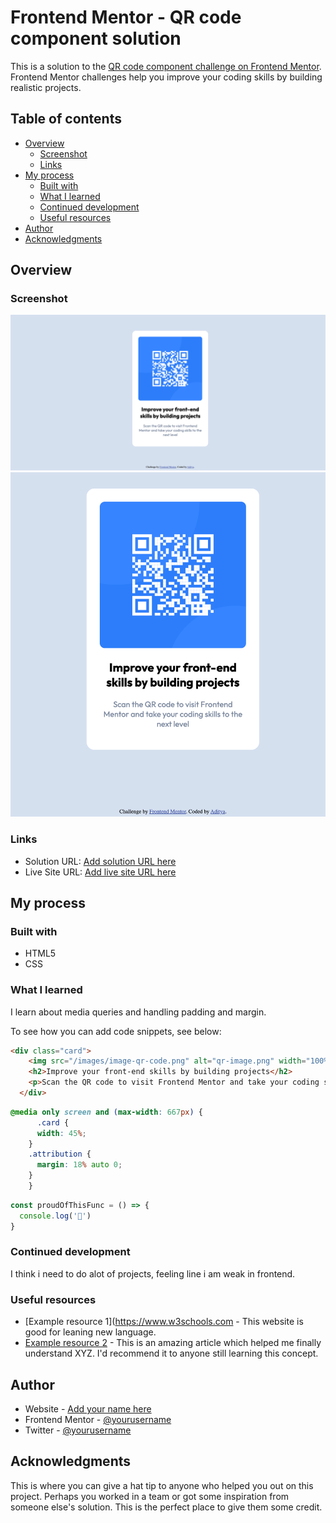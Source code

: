 # Frontend Mentor - QR code component solution

This is a solution to the [QR code component challenge on Frontend Mentor](https://www.frontendmentor.io/challenges/qr-code-component-iux_sIO_H). Frontend Mentor challenges help you improve your coding skills by building realistic projects. 

## Table of contents

- [Overview](#overview)
  - [Screenshot](#screenshot)
  - [Links](#links)
- [My process](#my-process)
  - [Built with](#built-with)
  - [What I learned](#what-i-learned)
  - [Continued development](#continued-development)
  - [Useful resources](#useful-resources)
- [Author](#author)
- [Acknowledgments](#acknowledgments)


## Overview

### Screenshot

![](./screenshots/Frontend_Mentor_QR_code_component_-_2022-04-01_19.46.43.png)
![](/screenshots/Frontend_Mentor_QR_code_component_-_2022-04-01_19.47.15.png)


### Links

- Solution URL: [Add solution URL here](https://your-solution-url.com)
- Live Site URL: [Add live site URL here](https://your-live-site-url.com)

## My process

### Built with

- HTML5
- CSS


### What I learned

I learn about media queries and handling padding and margin.

To see how you can add code snippets, see below:

```html
<div class="card">
    <img src="/images/image-qr-code.png" alt="qr-image.png" width="100%">
    <h2>Improve your front-end skills by building projects</h2>
    <p>Scan the QR code to visit Frontend Mentor and take your coding skills to the next level</p>
  </div>
```
```css
@media only screen and (max-width: 667px) {
      .card {
      width: 45%; 
    }
    .attribution {
      margin: 18% auto 0; 
    }
    }
```
```js
const proudOfThisFunc = () => {
  console.log('🎉')
}
```

### Continued development

I think i need to do alot of projects, feeling line i am weak in frontend.


### Useful resources

- [Example resource 1](https://www.w3schools.com - This website is good for leaning new language.
- [Example resource 2](https://www.example.com) - This is an amazing article which helped me finally understand XYZ. I'd recommend it to anyone still learning this concept.


## Author

- Website - [Add your name here](https://www.your-site.com)
- Frontend Mentor - [@yourusername](https://www.frontendmentor.io/profile/yourusername)
- Twitter - [@yourusername](https://www.twitter.com/yourusername)


## Acknowledgments

This is where you can give a hat tip to anyone who helped you out on this project. Perhaps you worked in a team or got some inspiration from someone else's solution. This is the perfect place to give them some credit.

